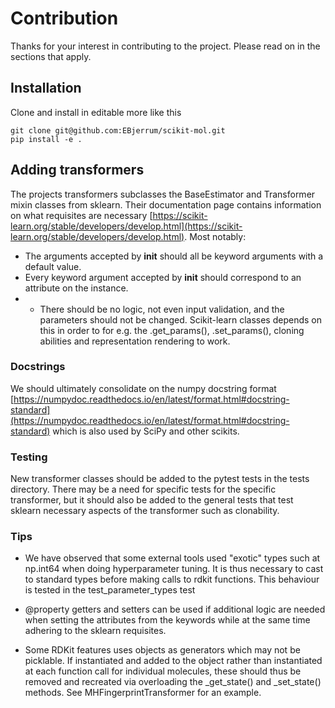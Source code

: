 # Contribution

Thanks for your interest in contributing to the project. Please read on in the sections that apply.


## Installation
Clone and install in editable more like this

    git clone git@github.com:EBjerrum/scikit-mol.git
    pip install -e .

## Adding transformers
The projects transformers subclasses the BaseEstimator and Transformer mixin classes from sklearn. Their documentation page contains information on what requisites are necessary [https://scikit-learn.org/stable/developers/develop.html](https://scikit-learn.org/stable/developers/develop.html). Most notably:
* The arguments accepted by __init__ should all be keyword arguments with a default value.
* Every keyword argument accepted by __init__ should correspond to an attribute on the instance. 
* * There should be no logic, not even input validation, and the parameters should not be changed.
Scikit-learn classes depends on this in order to for e.g. the .get_params(), .set_params(), cloning abilities and representation rendering to work.

### Docstrings
We should ultimately consolidate on the numpy docstring format [https://numpydoc.readthedocs.io/en/latest/format.html#docstring-standard](https://numpydoc.readthedocs.io/en/latest/format.html#docstring-standard) which is also used by SciPy and other scikits.

### Testing
New transformer classes should be added to the pytest tests in the tests directory. There may be a need for specific tests for the specific transformer, but it should also be added to the general tests that test sklearn necessary aspects of the transformer such as clonability. 

### Tips
* We have observed that some external tools used "exotic" types such at np.int64 when doing hyperparameter tuning. It is thus necessary to cast to standard types before making calls to rdkit functions. This behaviour is tested in the test_parameter_types test

* @property getters and setters can be used if additional logic are needed when setting the attributes from the keywords while at the same time adhering to the sklearn requisites. 

* Some RDKit features uses objects as generators which may not be picklable. If instantiated and added to the object rather than instantiated at each function call for individual molecules, these should thus be removed and recreated via overloading the _get_state() and _set_state() methods. See MHFingerprintTransformer for an example.



